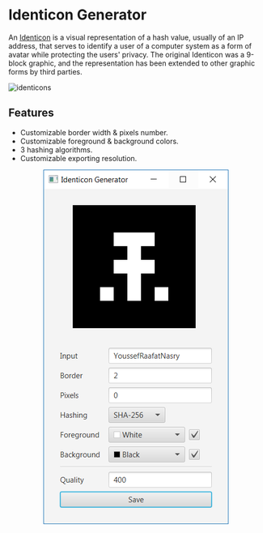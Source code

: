# Identicon Generator

An [Identicon](https://en.wikipedia.org/wiki/Identicon) is a visual representation of a hash value, usually of an IP address, that serves to identify a user of a computer system as a form of avatar while protecting the users' privacy. The original Identicon was a 9-block graphic, and the representation has been extended to other graphic forms by third parties.

![identicons](https://darrennewton.com/img/identikon/squares-grid-67cfb94a.png)

## Features

- Customizable border width & pixels number.
- Customizable foreground & background colors.
- 3 hashing algorithms.
- Customizable exporting resolution.

<div align="center">
    <img src="./screenshots/screenshot.png" alt="screenshot">
</div>